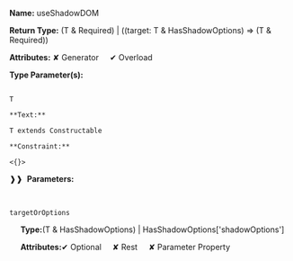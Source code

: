 **Name:** useShadowDOM

**Return Type:** (T & Required<HasShadowOptions>) | ((target: T & HasShadowOptions) => (T & Required<HasShadowOptions>))

**Attributes:** ✘ Generator&nbsp;&nbsp;&nbsp;&nbsp;&nbsp;✔ Overload

**Type Parameter(s):**

```**Name:**

T

**Text:**

T extends Constructable

**Constraint:**

<{}>

```

❱❱&nbsp;&nbsp;**Parameters:**

&nbsp;&nbsp;&nbsp;&nbsp;&nbsp;
```
targetOrOptions
```

&nbsp;&nbsp;&nbsp;&nbsp;&nbsp;**Type:**(T & HasShadowOptions) | HasShadowOptions['shadowOptions']

&nbsp;&nbsp;&nbsp;&nbsp;&nbsp;**Attributes:**✔ Optional&nbsp;&nbsp;&nbsp;&nbsp;&nbsp;✘ Rest&nbsp;&nbsp;&nbsp;&nbsp;&nbsp;✘ Parameter Property

